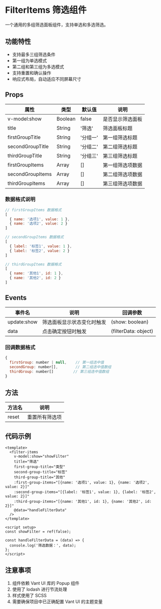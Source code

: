 # FilterItems 筛选组件

一个通用的多组筛选面板组件，支持单选和多选筛选。

## 功能特性

- 支持最多三组筛选条件
- 第一组为单选模式
- 第二组和第三组为多选模式
- 支持重置和确认操作
- 响应式布局，自动适应不同屏幕尺寸

## Props
| 属性               | 类型     | 默认值  | 说明                   |
|-------------------|----------|---------|------------------------|
| v-model:show      | Boolean  | false   | 是否显示筛选面板      |
| title             | String   | '筛选'  | 筛选面板标题          |
| firstGroupTitle   | String   | '分组一'| 第一组筛选标题        |
| secondGroupTitle  | String   | '分组二'| 第二组筛选标题        |
| thirdGroupTitle   | String   | '分组三'| 第三组筛选标题        |
| firstGroupItems   | Array    | []      | 第一组筛选项数据      |
| secondGroupItems  | Array    | []      | 第二组筛选项数据      |
| thirdGroupItems   | Array    | []      | 第三组筛选项数据      |


### 数据格式说明

```javascript
// firstGroupItems 数据格式
[
  { name: '选项1', value: 1 },
  { name: '选项2', value: 2 }
]

// secondGroupItems 数据格式
[
  { label: '标签1', value: 1 },
  { label: '标签2', value: 2 }
]

// thirdGroupItems 数据格式
[
  { name: '其他1', id: 1 },
  { name: '其他2', id: 2 }
]
```

## Events
| 事件名       | 说明                      | 回调参数                   |
| ------------ | ------------------------- | -------------------------- |
| update:show  | 筛选面板显示状态变化时触发 | (show: boolean)           |
| data         | 点击确定按钮时触发       | (filterData: object)      |


### 回调数据格式

```javascript
{
  firstGroup: number | null,    // 第一组选中值
  secondGroup: number[],        // 第二组选中值数组
  thirdGroup: number[]         // 第三组选中值数组
}
```

## 方法

| 方法名 | 说明           |
| ------ | -------------- |
| reset  | 重置所有筛选项 |


## 代码示例

```vue
<template>
  <filter-items
    v-model:show="showFilter"
    title="筛选"
    first-group-title="类型"
    second-group-title="标签"
    third-group-title="其他"
    :first-group-items="[{name: '选项1', value: 1}, {name: '选项2', value: 2}]"
    :second-group-items="[{label: '标签1', value: 1}, {label: '标签2', value: 2}]"
    :third-group-items="[{name: '其他1', id: 1}, {name: '其他2', id: 2}]"
    @data="handleFilterData"
  />
</template>

<script setup>
const showFilter = ref(false);

const handleFilterData = (data) => {
  console.log('筛选数据：', data);
};
</script>
```

## 注意事项

1. 组件依赖 Vant UI 库的 Popup 组件
2. 使用了 lodash 进行节流处理
3. 样式使用了 SCSS
4. 需要确保项目中已正确配置 Vant UI 的主题变量